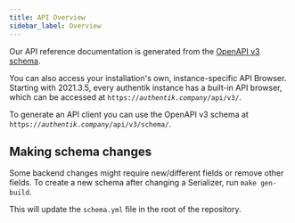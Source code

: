 ```yaml
---
title: API Overview
sidebar_label: Overview
---
```


Our API reference documentation is generated from the [OpenAPI v3 schema](https://docs.goauthentik.io/schema.yml).

You can also access your installation's own, instance-specific API Browser. Starting with 2021.3.5, every authentik instance has a built-in API browser, which can be accessed at <code>https://<em>authentik.company</em>/api/v3/</code>.

To generate an API client you can use the OpenAPI v3 schema at <code>https://<em>authentik.company</em>/api/v3/schema/</code>.

## Making schema changes

Some backend changes might require new/different fields or remove other fields. To create a new schema after changing a Serializer, run `make gen-build`.

This will update the `schema.yml` file in the root of the repository.
